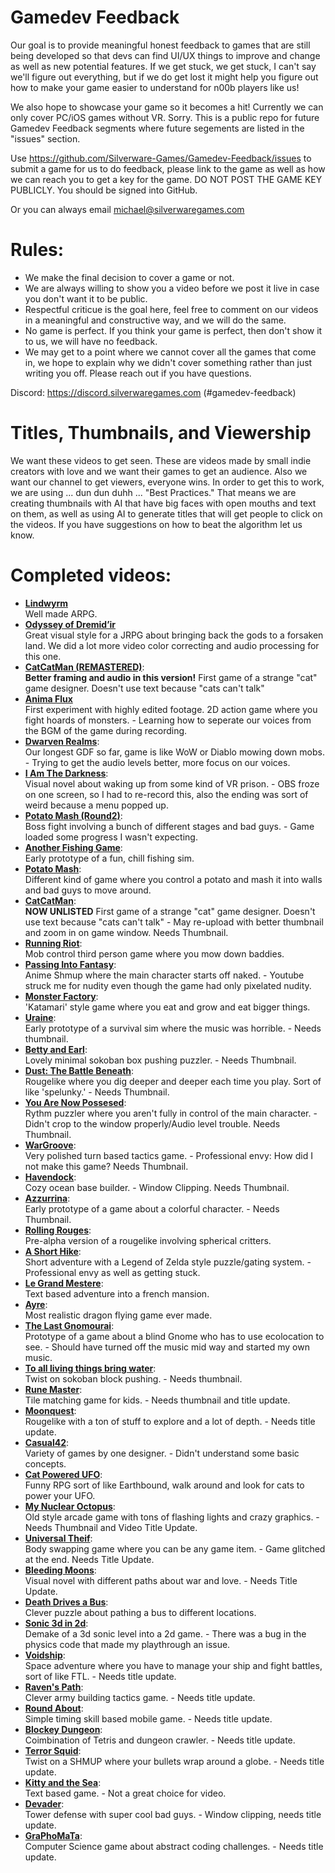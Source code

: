 # Gamedev Feedback
Our goal is to provide meaningful honest feedback to games that are still being developed so that devs can find UI/UX things to improve and change as well as new potential features. If we get stuck, we get stuck, I can't say we'll figure out everything, but if we do get lost it might help you figure out how to make your game easier to understand for n00b players like us!

We also hope to showcase your game so it becomes a hit! Currently we can only cover PC/iOS games without VR. Sorry. This is a public repo for future Gamedev Feedback segments where future segements are listed in the "issues" section.

Use https://github.com/Silverware-Games/Gamedev-Feedback/issues to submit a game for us to do feedback, please link to the game as well as how we can reach you to get a key for the game. DO NOT POST THE GAME KEY PUBLICLY. You should be signed into GitHub. 

Or you can always email michael@silverwaregames.com 

# Rules:

* We make the final decision to cover a game or not.
* We are always willing to show you a video before we post it live in case you don't want it to be public.
* Respectful criticue is the goal here, feel free to comment on our videos in a meaningful and constructive way, and we will do the same.
* No game is perfect. If you think your game is perfect, then don't show it to us, we will have no feedback.
* We may get to a point where we cannot cover all the games that come in, we hope to explain why we didn't cover something rather than just writing you off. Please reach out if you have questions.

Discord: https://discord.silverwaregames.com (#gamedev-feedback)

# Titles, Thumbnails, and Viewership

We want these videos to get seen. These are videos made by small indie creators with love and we want their games to get an audience. Also we want our channel to get viewers, everyone wins. In order to get this to work, we are using ... dun dun duhh ... "Best Practices." That means we are creating thumbnails with AI that have big faces with open mouths and text on them, as well as using AI to generate titles that will get people to click on the videos. If you have suggestions on how to beat the algorithm let us know.


# Completed videos:
* **[Lindwyrm](https://youtu.be/qT11o6KOvPo)**\
  Well made ARPG. 
* **[Odyssey of Dremid’ir](https://youtu.be/NvhJ95NtSW4)**\
  Great visual style for a JRPG about bringing back the gods to a forsaken land. We did a lot more video color correcting and audio processing for this one.
* **[CatCatMan (REMASTERED)](https://www.youtube.com/watch?v=xhG96ML8SIU)**:\
  **Better framing and audio in this version!** First game of a strange "cat" game designer. Doesn't use text because "cats can't talk" 
* **[Anima Flux](https://www.youtube.com/watch?v=Dd0IDfcsdX0)**\
  First experiment with highly edited footage. 2D action game where you fight hoards of monsters. - Learning how to seperate our voices from the BGM of the game during recording.
* **[Dwarven Realms](https://youtu.be/wm50DXsBwZo)**:\
  Our longest GDF so far, game is like WoW or Diablo mowing down mobs. - Trying to get the audio levels better, more focus on our voices.
* **[I Am The Darkness](https://youtu.be/IR23G7ImviQ)**:\
  Visual novel about waking up from some kind of VR prison.  - OBS froze on one screen, so I had to re-record this, also the ending was sort of weird because a menu popped up.
* **[Potato Mash (Round2)](https://youtu.be/ddaf3xM-vMU)**:\
  Boss fight involving a bunch of different stages and bad guys.  - Game loaded some progress I wasn't expecting.
* **[Another Fishing Game](https://youtu.be/BVVz3GvtiN0)**:\
  Early prototype of a fun, chill fishing sim. 
* **[Potato Mash](https://www.youtube.com/watch?v=1lqPABVW5hQ)**:\
  Different kind of game where you control a potato and mash it into walls and bad guys to move around. 
* **[CatCatMan](https://youtu.be/YWF-AGGJ3Xg)**:\
  **NOW UNLISTED** First game of a strange "cat" game designer. Doesn't use text because "cats can't talk"  - May re-upload with better thumbnail and zoom in on game window. Needs Thumbnail.
* **[Running Riot](https://youtu.be/Emxkyz-2y3M)**:\
  Mob control third person game where you mow down baddies. 
* **[Passing Into Fantasy](https://youtu.be/hJnkC8FQqS8)**:\
  Anime Shmup where the main character starts off naked.  - Youtube struck me for nudity even though the game had only pixelated nudity.
* **[Monster Factory](https://youtu.be/TP9h2VIR9TM)**:\
  'Katamari' style game where you eat and grow and eat bigger things. 
* **[Uraine](https://youtu.be/jieS0QDtJO0)**:\
  Early prototype of a survival sim where the music was horrible. - Needs thumbnail.
* **[Betty and Earl](https://youtu.be/fFeKsX7kgQc)**:\
  Lovely minimal sokoban box pushing puzzler. - Needs Thumbnail.
* **[Dust: The Battle Beneath](https://youtu.be/BPJQa6cAMZI)**:\
  Rougelike where you dig deeper and deeper each time you play. Sort of like 'spelunky.' - Needs Thumbnail.
* **[You Are Now Possesed](https://youtu.be/FLtXdTTtuYQ)**:\
  Rythm puzzler where you aren't fully in control of the main character. - Didn't crop to the window properly/Audio level trouble. Needs Thumbnail.
* **[WarGroove](https://www.youtube.com/watch?v=PWccIm2u58g)**:\
  Very polished turn based tactics game. - Professional envy: How did I not make this game? Needs Thumbnail.
* **[Havendock](https://www.youtube.com/watch?v=4MuR5y1KfUA)**:\
  Cozy ocean base builder. - Window Clipping. Needs Thumbnail.
* **[Azzurrina](https://www.youtube.com/watch?v=D3gUjAbTixE)**:\
  Early prototype of a game about a colorful character. - Needs Thumbnail.
* **[Rolling Rouges](https://www.youtube.com/watch?v=2zTd6x379F4)**:\
  Pre-alpha version of a rougelike involving spherical critters. 
* **[A Short Hike](https://www.youtube.com/watch?v=GquYsBKdiEU)**:\
  Short adventure with a Legend of Zelda style puzzle/gating system. - Professional envy as well as getting stuck.
* **[Le Grand Mestere](https://www.youtube.com/watch?v=OkKZZwktWL0)**:\
  Text based adventure into a french mansion. 
* **[Ayre](https://youtu.be/u37CYu7VzXQ)**:\
  Most realistic dragon flying game ever made. 
* **[The Last Gnomourai](https://www.youtube.com/watch?v=vKOZQKthTlM)**:\
  Prototype of a game about a blind Gnome who has to use ecolocation to see. - Should have turned off the music mid way and started my own music.
* **[To all living things bring water](https://www.youtube.com/watch?v=iEHaNZORH0k)**:\
  Twist on sokoban block pushing. - Needs thumbnail.
* **[Rune Master](https://www.youtube.com/watch?v=di_aHbx3gwE)**:\
  Tile matching game for kids. - Needs thumbnail and title update.
* **[Moonquest](https://www.youtube.com/watch?v=9n09GtD2wHo)**:\
  Rougelike with a ton of stuff to explore and a lot of depth. - Needs title update.
* **[Casual42](https://www.youtube.com/watch?v=tIP5gs-YZ9s)**:\
  Variety of games by one designer. - Didn't understand some basic concepts.
* **[Cat Powered UFO](https://www.youtube.com/watch?v=1mTCXYMG2f8)**:\
  Funny RPG sort of like Earthbound, walk around and look for cats to power your UFO. 
* **[My Nuclear Octopus](https://youtu.be/m3A98qLGjc0)**:\
  Old style arcade game with tons of flashing lights and crazy graphics. - Needs Thumbnail and Video Title Update.
* **[Universal Theif](https://www.youtube.com/watch?v=R4TXfwh1sfw)**:\
  Body swapping game where you can be any game item. - Game glitched at the end. Needs Title Update.
* **[Bleeding Moons](https://www.youtube.com/watch?v=lWy1uZrKl1Y)**:\
  Visual novel with different paths about war and love. - Needs Title Update.
* **[Death Drives a Bus](https://www.youtube.com/watch?v=AUyaKyN1LL8)**:\
  Clever puzzle about pathing a bus to different locations. 
* **[Sonic 3d in 2d](https://youtu.be/nohbMm0obDk)**:\
  Demake of a 3d sonic level into a 2d game. - There was a bug in the physics code that made my playthrough an issue.
* **[Voidship](https://www.youtube.com/watch?v=C1x9KZgQi8Y)**:\
  Space adventure where you have to manage your ship and fight battles, sort of like FTL. - Needs title update.
* **[Raven's Path](https://www.youtube.com/watch?v=XbUnNHcSPFY)**:\
  Clever army building tactics game. - Needs title update.
* **[Round About](https://www.youtube.com/watch?v=ewu-qgiI9gM)**:\
  Simple timing skill based mobile game. - Needs title update.
* **[Blockey Dungeon](https://www.youtube.com/watch?v=Gst-b03Itsg)**:\
  Coimbination of Tetris and dungeon crawler. - Needs title update.
* **[Terror Squid](https://www.youtube.com/watch?v=-W3oC58BbB0)**:\
  Twist on a SHMUP where your bullets wrap around a globe. - Needs title update.
* **[Kitty and the Sea](https://www.youtube.com/watch?v=OYgjQ3EwXCk)**:\
  Text based game. - Not a great choice for video.
* **[Devader](https://www.youtube.com/watch?v=72f2tU6hAaU)**:\
  Tower defense with super cool bad guys. - Window clipping, needs title update.
* **[GraPhoMaTa](https://youtu.be/QaXNx9mFI_8)**:\
  Computer Science game about abstract coding challenges. - Needs title update.
